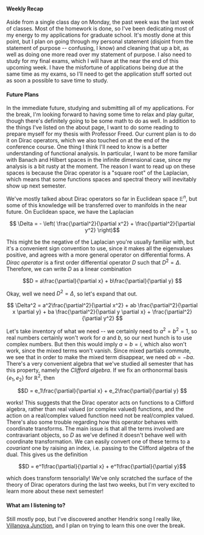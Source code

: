 #### Weekly Recap

Aside from a single class day on Monday, the past week was the last week of classes.
Most of the homework is done, so I've been dedicating most of my energy to my applications
for graduate school. It's mostly done at this point, but I plan on going through
my personal statement (disjoint from the statement of purpose -- confusing, I know)
and cleaning that up a bit, as well as doing one more read over my statement of purpose.
I also need to study for my final exams, which I will have at the near the end of this
upcoming week. I have the misfortune of applications being due at the same time as my
exams, so I'll need to get the application stuff sorted out as soon a possible to save
time to study.

#### Future Plans

In the immediate future, studying and submitting all of my applications. For the
break, I'm looking forward to having some time to relax and play guitar, though
there's definitely going to be some math to do as well. In addition to the things I've
listed on the about page, I want to do some reading to prepare myself for my thesis
with Professor Freed. Our current plan is to do it on Dirac operators, which
we also touched on at the end of the conference course. One thing I think I'll
need to know is a better understanding of functional analysis. In particular,
I want to be more familiar with Banach and Hilbert spaces in the infinite dimensional case,
since my analysis is a bit rusty at the moment. The reason I want to read up on these spaces
is because the Dirac operator is a "square root" of the Laplacian, which means that
some functions spaces and spectral theory will inevitably show up next semester.

We've mostly talked about Dirac operators so far in Euclidean space $\mathbb{E}^n$,
but some of this knowledge will be transferred over to manifolds in the near future.
On Euclidean space, we have the Laplacian

$$ \Delta = - \left( \frac{\partial^2}{\partial x^2} + \frac{\partial^2}{\partial y^2} \right)$$

This might be the negative of the Laplacian you're usually familiar with, but it's
a convenient sign convention to use, since it makes all the eigenvalues positive,
and agrees with a more general operator on differential forms. A *Dirac operator*
is a first order differential operator $D$ such that $D^2 = \Delta$. Therefore,
we can write $D$ as a linear combination

$$D = a\frac{\partial}{\partial x} + b\frac{\partial}{\partial y} $$

Okay, well we need $D^2 = \Delta$, so let's expand that out.

$$ \Delta^2 = a^2\frac{\partial^2}{\partial x^2} + ab \frac{\partial^2}{\partial x \partial y} + ba \frac{\partial^2}{\partial y \partial x} + \frac{\partial^2}{\partial y^2} $$

Let's take inventory of what we need -- we certainly need to $a^2 = b^2 = 1$,
so real numbers certainly won't work for $a$ and $b$, so our next hunch is to use
complex numbers. But then this would imply $a = b = i$, which also won't work,
since the mixed terms won't vanish. Since mixed partials commute, we see that
in order to make the mixed term disappear, we need $ab = -ba$. There's a
very convenient algebra that we've studied all semester that has this property,
namely the *Clifford algebra*. If we fix an orthonormal basis $\{ e_1, e_2 \}$ for $\mathbb{R}^2$, then

$$D = e_1\frac{\partial}{\partial x} + e_2\frac{\partial}{\partial y} $$

works! This suggests that the Dirac operator acts on functions to a Clifford algebra,
rather than real valued (or complex valued) functions, and the action on a
real/complex valued function need not be real/complex valued. There's also some trouble
regarding how this operator behaves with coordinate transforms. The main issue is
that all the terms involved are contravariant objects, so $D$ as we've defined it
doesn't behave well with coordinate transformation. We can easily convert one of
these terms to a *covariant* one by raising an index, i.e. passing to the Clifford
algebra of the dual. This gives us the definition

$$D = e^1\frac{\partial}{\partial x} + e^1\frac{\partial}{\partial y}$$

which does transform tensorially! We've only scratched the surface of the theory
of Dirac operators during the last two weeks, but I'm very excited to learn more about
these next semester!

#### What am I listening to?

Still mostly pop, but I've discovered another Hendrix song I really like,
[Villanova Junction](https://www.youtube.com/watch?v=L_x7Xl0yV0E), and I plan
on trying to learn this one over the break.
